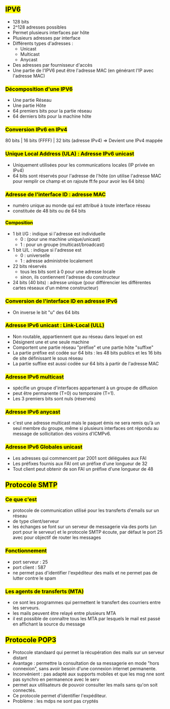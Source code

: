 ## <mark class="hltr-green format">IPV6</mark>

- 128 bits
- 2^128  adresses possibles
- Permet plusieurs interfaces par hôte
- Plusieurs adresses par interface
- Différents types d'adresses :
	- Unicast
	- Multicast
	- Anycast
- Des adresses par fournisseur d'accès
- Une partie de l'IPV6 peut être l'adresse MAC (en générant l'IP avec l'adresse MAC)


### <mark class="hltr-pink format">Décomposition d'une IPV6</mark>

- Une partie Réseau
- Une partie Hôte
- 64 premiers bits pour la partie réseau
- 64 derniers bits pour la machine hôte

### <mark class="hltr-pink format">Conversion IPv6 en IPv4</mark>

80 bits | 16 bits (FFFF) | 32 bits (adresse IPv4) => Devient une IPv4 mappée

### <mark class="hltr-pink format">Unique Local Address (ULA) : Adresse IPv6 unicast</mark>

- Uniquement utilisées pour les communications locales (IP privée en IPv4)
- 64 bits sont réservés pour l'adresse de l'hôte (on utilise l'adresse MAC pour remplir ce champ et on rajoute ff:fe pour avoir les 64 bits)

### <mark class="hltr-pink format">Adresse de l'interface ID : adresse MAC</mark>
- numéro unique au monde qui est attribué à toute interface réseau
- constituée de 48 bits ou de 64 bits
#### <mark class="hltr-blue format">Composition</mark>

 - 1 bit I/G : indique si l'adresse est individuelle
	 - 0 : (pour une machine unique/unicast)
	 - 1 : pour un groupe (multicast/broadcast)
- 1 bit U/L : indique si l'adresse est
	- 0 : universelle
	- 1 : adresse administrée localement
- 22 bits réservés
	- tous les bits sont à 0 pour une adresse locale
	- sinon, ils contiennent l'adresse du constructeur
- 24 bits (40 bits) : adresse unique (pour différencier les différentes cartes réseaux d'un même constructeur)
### <mark class="hltr-pink format">Conversion de l'interface ID en adresse IPv6</mark>

- On inverse le bit "u" des 64 bits
### <mark class="hltr-pink format">Adresse IPv6 unicast : Link-Local (ULL)</mark>
- Non routable, appartiennent que au réseau dans lequel on est
- Désignent une et une seule machine
- Comportent une partie réseau "préfixe" et une partie hôte "suffixe"
- La partie préfixe est codée sur 64 bits : les 48 bits publics et les 16 bits de site définissant le sous réseau
- La partie suffixe est aussi codée sur 64 bits à partir de l'adresse MAC

### <mark class="hltr-pink format">Adresse IPv6 multicast</mark>
- spécifie un groupe d'interfaces appartenant à un groupe de diffusion
- peut être permanente (T=0) ou temporaire (T=1).
- Les 3 premiers bits sont nuls (réservés)

### <mark class="hltr-pink format">Adresse IPv6 anycast</mark>
- c'est une adresse multicast mais le paquet émis ne sera remis qu'à un seul membre du groupe, même si plusieurs interfaces ont répondu au message de sollicitation des voisins d'ICMPv6.

### <mark class="hltr-pink format">Adresse IPv6 Globales unicast</mark>

- Les adresses qui commencent par 2001 sont déléguées aux FAI
- Les préfixes fournis aux FAI ont un préfixe d'une longueur de 32
- Tout client peut obtenir de son FAI un préfixe d'une longueur de 48

## <mark class="hltr-green format">Protocole SMTP</mark>

### <mark class="hltr-pink format">Ce que c'est</mark>

- protocole de communication utilisé pour les transferts d'emails sur un réseau
- de type client/serveur
- les échanges se font sur un serveur de messagerie via des ports (un port pour le serveur) et le protocole SMTP écoute, par défaut le port 25 avec pour objectif de router les messages

### <mark class="hltr-pink format">Fonctionnement</mark>
- port serveur : 25
- port client : 587
- ne permet pas d'identifier l'expéditeur des mails et ne permet pas de lutter contre le spam

### <mark class="hltr-pink format">Les agents de transferts (MTA)</mark>

- ce sont les programmes qui permettent le transfert des courriers entre les serveurs.
- les mails peuvent être relayé entre plusieurs MTA
- il est possible de connaître tous les MTA par lesquels le mail est passé en affichant la source du message

## <mark class="hltr-green format">Protocole POP3</mark>

- Protocole standaard qui permet la récupération des mails sur un serveur distant
- Avantage : permettre la consultation de sa messagerie en mode "hors connexion", sans avoir besoin d'une connexion internet permanente.
- Inconvénient : pas adapté aux supports mobiles et que les msg nne sont pas synchro en permanence avec le serv
- permet aux utilisateurs de pouvoir consulter les mails sans qu'on soit connectés.
- Ce protocole permet d'identifier l'expéditeur.
- Problème : les mdps ne sont pas cryptés